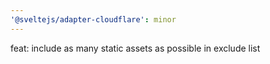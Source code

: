 ```yaml
---
'@sveltejs/adapter-cloudflare': minor
---
```


feat: include as many static assets as possible in exclude list
